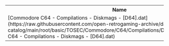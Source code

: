 <table>
<tr><th>Name</th><th>Size</th></tr>
<tr><td>[Commodore C64 - Compilations - Diskmags - [D64].dat](https://raw.githubusercontent.com/open-retrogaming-archive/dat-catalog/main/root/basic/TOSEC/Commodore/C64/Compilations/Diskmags/[D64]/Commodore C64 - Compilations - Diskmags - [D64].dat)</td><td>6308</td></tr>
</table>

